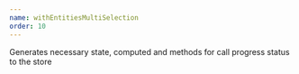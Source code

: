 ```yaml
---
name: withEntitiesMultiSelection
order: 10
---
```



Generates necessary state, computed and methods for call progress status to the store
